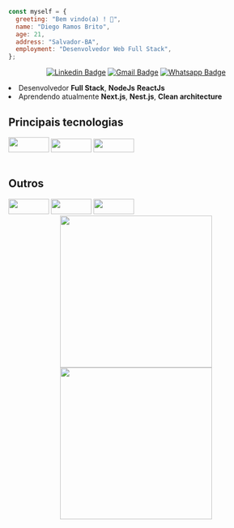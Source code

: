```javascript
const myself = {
  greeting: "Bem vindo(a) ! 👋",
  name: "Diego Ramos Brito",
  age: 21,
  address: "Salvador-BA",
  employment: "Desenvolvedor Web Full Stack",
};
```

<div align="center">

[![Linkedin Badge](https://img.shields.io/badge/LinkedIn-0077B5?style=for-the-badge&logo=linkedin&logoColor=white)](https://www.linkedin.com/in/diego-rbrito/)
[![Gmail Badge](https://img.shields.io/badge/Gmail-D14836?style=for-the-badge&logo=gmail&logoColor=white)](mailto:diegorbrito9@gmail.com)
[![Whatsapp Badge](https://img.shields.io/badge/WhatsApp-25D366?style=for-the-badge&logo=whatsapp&logoColor=white)](https://api.whatsapp.com/send?phone=5571993804648)

</div>

<li> Desenvolvedor <strong>Full Stack</strong>, <strong>NodeJs</strong> <strong>ReactJs</strong></li>
<li> Aprendendo atualmente <strong> Next.js</strong>, <strong>Nest.js</strong>, <strong>Clean architecture</strong></li>

<h2>Principais tecnologias</h2>

<div>
  <img style="display: inline-block;" height="30" width="80" src="https://img.shields.io/badge/React-20232A?style=for-the-badge&logo=react&logoColor=61DAFB">
  <img style="display: inline-block;" height="27" width="80" src="https://img.shields.io/badge/Node.js-339933?style=for-the-badge&logo=nodedotjs&logoColor=white">
  <img style="display: inline-block;" height="27" width="80" src="https://img.shields.io/badge/nestjs-E0234E?style=for-the-badge&logo=nestjs&logoColor=white">
</div>

</br>
<h2>Outros</h2>
<div>
  <img style="display: inline-block;" height="30" width="80" src="https://img.shields.io/badge/git-%23F05033.svg?style=for-the-badge&logo=git&logoColor=white">
  <img style="display: inline-block;" height="30" width="80" src="https://img.shields.io/badge/docker-%230db7ed.svg?style=for-the-badge&logo=docker&logoColor=white">
  <img style="display: inline-block;" height="30" width="80" src="https://img.shields.io/badge/Ubuntu-E95420?style=for-the-badge&logo=ubuntu&logoColor=white">
</div>

<div align="center">
  <img width="300rem" height="300rem" src="https://github-readme-stats.vercel.app/api/top-langs/?username=Drb-Diego&layout=compact&theme=merko&langs_count=10" style="display: inline-block;"/>
  <img width="300rem" height="300rem" src="https://github-readme-stats.vercel.app/api?username=Drb-Diego&show_icons=true&theme=merko" style="display: inline-block;"/>
</div>
